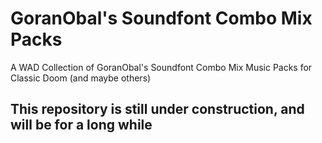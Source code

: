 # GoranObal's Soundfont Combo Mix Packs
A WAD Collection of GoranObal's Soundfont Combo Mix Music Packs for Classic Doom (and maybe others)

## This repository is still under construction, and will be for a long while

<!--

## IWADs


| Game Name | WAD Name | Link | WAD |  MP3 | Both |
| --- | --- | --- | --- | --- | --- |
| Ultimate Doom | Doom.wad |  | - | - | Here! |
| Doom II: Hell On Earth | Doom2.wad |  | - | - | - |
| TNT: Evilution | TNT.wad |  | - |  |
| The Plutonia Experiment* | Plutonia.wad |   | - | - | - |
| FreeDoom: Phase 1 | freedoom1.wad |   | - | - | - |
| FreeDoom: Phase 2 | freedoom2.wad |   | - | - | - |
| FreeDM | freedm.wad |   | - | - | - |

## MIDI Packs


| Pack Name | WAD Used | Link | WAD |  MP3 | Both |
| --- | --- | --- | --- | --- | --- |
| Ultimate MIDI Pack | Doom.wad |  | - | - | - |
| .MID The Way id Did | Doom2.wad |  | - | - | - |
| TNT MIDI Pack | TNT.wad |  | - |  |
|Plutonia MIDI Pack | Plutonia.wad |   | - | - | - |
|Master Levels for Doom II MIDI Pack | MasterLevels.wad |   | - | - | - |
|No Rest for The Living MIDI Pack | NERVE.wad |   | - | - | - |
|Alien Vendetta MIDI Pack | AV.wad |   | - | - | - |

## PWADs

| WAD Name | WAD Used, File Name | Link | WAD |  MP3 | Both |
| --- | --- | --- | --- | --- | --- |
| 2002: A Doom Odyssey | Doom.wad, 2002ado.wad |  | - | - | - |
| 2022: A Doom Odyssey | Doom.wad, 2022ado.wad |  | - | - | - |
| Ancient Aliens | Doom2.wad, aaliens.wad |  | - | - | - |
| Arrival | Doom2.wad, arrival.wad |  | - | - | - |
| Back to Saturn X Episode 1: Get Out of My Station | Doom2.wad, btsx_e1a.wad, btsx_e1b.wad |   | - | - | - |
| Back to Saturn X Episode 2: Tower in the Fountain of Sparks | Doom2.wad, btsx_e2a.wad, btsx_e2b.wad |   | - | - | - |
| Doom the Way id Did | Doom.wad, dtwid.wad |   | - | - | - |
| Escalation Titan | Doom2.wad, ETITAN.wad |   | - | - | - |
| Eternal Doom | Doom2.wad, Eternal.wad |   | - | - | - |
| Eviternity | Doom2.wad, Eviternity.wad |   | - | - | - |
| Going Down | Doom2.wad, gdown.wad |   | - | - | - |
| Heartland | Doom2.wad, Heartland.pke |   | - | - | - |
| Hell Revealed II | Doom2.wad, HR2.wad |   | - | - | - |
| Magnolia | Doom2.wad, Magnolia.wad |   | - | - | - |
| Memento Mori | Doom2.wad, MM.wad |   | - | - | - |
| Memento Mori II | Doom2.wad, MM2.wad |   | - | - | - |
| Not Even Remotely Fair | Doom2.wad, NERF.wad |   | - | - | - |
| Overboard | Doom2.wad, Overboard.wad |   | - | - | - |
| Plutonia 2 | Plutonia.wad, PL2.wad |   | - | - | - |
| Project Doom | Doom.wad/Doom2.wad/TNT.wad/Plutonia.wad |   | - | - | - |
| Project Redux** | Doom.wad/Doom2.wad/TNT.wad/Plutonia.wad |   | - | - | - |
| REKKR | Doom.wad, REKKR.wad |   | - | - | - |
| Requiem | Doom2.wad, Requiem.wad |   | - | - | - |
| SIGIL | Doom.wad, SIGIL_V1_21.wad |   | - | - | - |
| SIGIL II | Doom.wad, SIGIL_II_V1_0.wad |   | - | - | - |
| Speed of Doom | Doom2.wad, sodfinal.wad |   | - | - | - |
| STRAIN | Doom2.wad, STRAIN.wad |   | - | - | - |
| Sunder | Doom2.wad, Sunder 2407.wad |   | - | - | - |
| Sunlust | Doom2.wad, Sunlust.wad |   | - | - | - |
| The Given | Doom2.wad, TheGiven.wad |   | - | - | - |
| THT Threnody | Doom2.wad, THTThren.wad |   | - | - | - |
| TNT: Revilution | TNT.wad, TNTR.wad |   | - | - | - |
| Valiant | Doom2.wad, Valiant.wad |   | - | - | - |
-->
